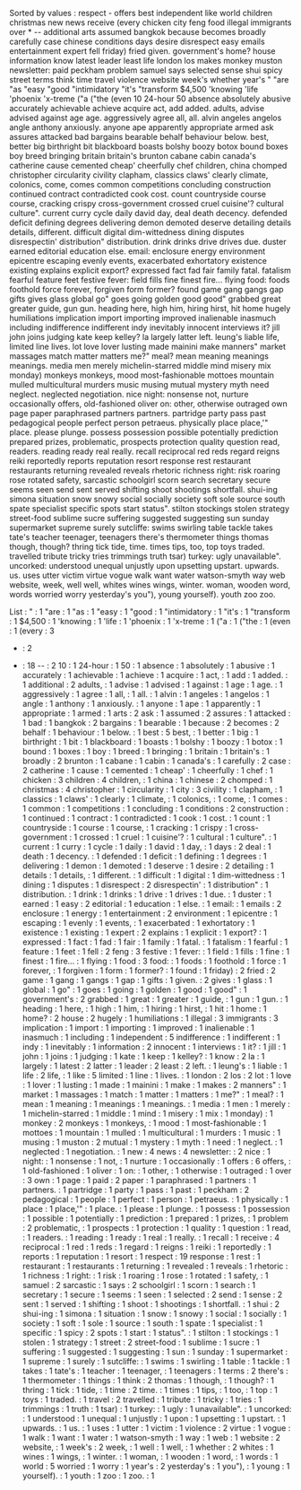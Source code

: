 Sorted by values :
respect - offers best independent like world children christmas new news receive (every chicken city feng food illegal immigrants over * -- additional arts assumed bangkok because becomes broadly carefully case chinese conditions days desire disrespect easy emails entertainment expert fell friday) fried given. government's home? house information know latest leader least life london los makes monkey muston newsletter: paid peckham problem samuel says selected sense shui spicy street terms think time travel violence website week's whether year's " "are "as "easy "good "intimidatory "it's "transform $4,500 'knowing 'life 'phoenix 'x-treme ("a ("the (even 10 24-hour 50 absence absolutely abusive accurately achievable achieve acquire act, add added. adults, advise advised against age age. aggressively agree all, all. alvin angeles angelos angle anthony anxiously. anyone ape apparently appropriate armed ask assures attacked bad bargains bearable behalf behaviour below. best, better big birthright bit blackboard boasts bolshy boozy botox bound boxes boy breed bringing britain britain's brunton cabane cabin canada's catherine cause cemented cheap' cheerfully chef children, china chomped christopher circularity civility clapham, classics claws' clearly climate, colonics, come, comes common competitions concluding construction continued contract contradicted cook cost. count countryside course course, cracking crispy cross-government crossed cruel cuisine'? cultural culture". current curry cycle daily david day, deal death decency. defended deficit defining degrees delivering demon demoted deserve detailing details details, different. difficult digital dim-wittedness dining disputes disrespectin' distribution" distribution. drink drinks drive drives due. duster earned editorial education else. email: enclosure energy environment epicentre escaping evenly events, exacerbated exhortatory existence existing explains explicit export? expressed fact fad fair family fatal. fatalism fearful feature feet festive fever: field fills fine finest fire... flying food: foods foothold force forever, forgiven form former? found game gang gangs gap gifts gives glass global go" goes going golden good good" grabbed great greater guide, gun gun. heading here, high him, hiring hirst, hit home hugely humiliations implication import importing improved inalienable inasmuch including indifference indifferent indy inevitably innocent interviews it? jill john joins judging kate keep kelley? la largely latter left. leung's liable life, limited line lives. lot love lover lusting made mainini make manners" market massages match matter matters me?" meal? mean meaning meanings meanings. media men merely michelin-starred middle mind misery mix monday) monkeys monkeys, mood most-fashionable mottoes mountain mulled multicultural murders music musing mutual mystery myth need neglect. neglected negotiation. nice night: nonsense not, nurture occasionally offers, old-fashioned oliver on: other, otherwise outraged own page paper paraphrased partners partners. partridge party pass past pedagogical people perfect person petraeus. physically place place,'" place. please plunge. possess possession possible potentially prediction prepared prizes, problematic, prospects protection quality question read, readers. reading ready real really. recall reciprocal red reds regard reigns reiki reportedly reports reputation resort response rest restaurant restaurants returning revealed reveals rhetoric richness right: risk roaring rose rotated safety, sarcastic schoolgirl scorn search secretary secure seems seen send sent served shifting shoot shootings shortfall. shui-ing simona situation snow snowy social socially society soft sole source south spate specialist specific spots start status". stilton stockings stolen strategy street-food sublime sucre suffering suggested suggesting sun sunday supermarket supreme surely sutcliffe: swims swirling table tackle takes tate's teacher teenager, teenagers there's thermometer things thomas though, though? thring tick tide, time. times tips, too, top toys traded. travelled tribute tricky tries trimmings truth tsar) turkey: ugly unavailable". uncorked: understood unequal unjustly upon upsetting upstart. upwards. us. uses utter victim virtue vogue walk want water watson-smyth way web website, week, well well, whites wines wings, winter. woman, wooden word, words worried worry yesterday's you"), young yourself). youth zoo zoo. 

List :
" : 1
"are : 1
"as : 1
"easy : 1
"good : 1
"intimidatory : 1
"it's : 1
"transform : 1
$4,500 : 1
'knowing : 1
'life : 1
'phoenix : 1
'x-treme : 1
("a : 1
("the : 1
(even : 1
(every : 3
* : 2
- : 18
-- : 2
10 : 1
24-hour : 1
50 : 1
absence : 1
absolutely : 1
abusive : 1
accurately : 1
achievable : 1
achieve : 1
acquire : 1
act, : 1
add : 1
added. : 1
additional : 2
adults, : 1
advise : 1
advised : 1
against : 1
age : 1
age. : 1
aggressively : 1
agree : 1
all, : 1
all. : 1
alvin : 1
angeles : 1
angelos : 1
angle : 1
anthony : 1
anxiously. : 1
anyone : 1
ape : 1
apparently : 1
appropriate : 1
armed : 1
arts : 2
ask : 1
assumed : 2
assures : 1
attacked : 1
bad : 1
bangkok : 2
bargains : 1
bearable : 1
because : 2
becomes : 2
behalf : 1
behaviour : 1
below. : 1
best : 5
best, : 1
better : 1
big : 1
birthright : 1
bit : 1
blackboard : 1
boasts : 1
bolshy : 1
boozy : 1
botox : 1
bound : 1
boxes : 1
boy : 1
breed : 1
bringing : 1
britain : 1
britain's : 1
broadly : 2
brunton : 1
cabane : 1
cabin : 1
canada's : 1
carefully : 2
case : 2
catherine : 1
cause : 1
cemented : 1
cheap' : 1
cheerfully : 1
chef : 1
chicken : 3
children : 4
children, : 1
china : 1
chinese : 2
chomped : 1
christmas : 4
christopher : 1
circularity : 1
city : 3
civility : 1
clapham, : 1
classics : 1
claws' : 1
clearly : 1
climate, : 1
colonics, : 1
come, : 1
comes : 1
common : 1
competitions : 1
concluding : 1
conditions : 2
construction : 1
continued : 1
contract : 1
contradicted : 1
cook : 1
cost. : 1
count : 1
countryside : 1
course : 1
course, : 1
cracking : 1
crispy : 1
cross-government : 1
crossed : 1
cruel : 1
cuisine'? : 1
cultural : 1
culture". : 1
current : 1
curry : 1
cycle : 1
daily : 1
david : 1
day, : 1
days : 2
deal : 1
death : 1
decency. : 1
defended : 1
deficit : 1
defining : 1
degrees : 1
delivering : 1
demon : 1
demoted : 1
deserve : 1
desire : 2
detailing : 1
details : 1
details, : 1
different. : 1
difficult : 1
digital : 1
dim-wittedness : 1
dining : 1
disputes : 1
disrespect : 2
disrespectin' : 1
distribution" : 1
distribution. : 1
drink : 1
drinks : 1
drive : 1
drives : 1
due. : 1
duster : 1
earned : 1
easy : 2
editorial : 1
education : 1
else. : 1
email: : 1
emails : 2
enclosure : 1
energy : 1
entertainment : 2
environment : 1
epicentre : 1
escaping : 1
evenly : 1
events, : 1
exacerbated : 1
exhortatory : 1
existence : 1
existing : 1
expert : 2
explains : 1
explicit : 1
export? : 1
expressed : 1
fact : 1
fad : 1
fair : 1
family : 1
fatal. : 1
fatalism : 1
fearful : 1
feature : 1
feet : 1
fell : 2
feng : 3
festive : 1
fever: : 1
field : 1
fills : 1
fine : 1
finest : 1
fire... : 1
flying : 1
food : 3
food: : 1
foods : 1
foothold : 1
force : 1
forever, : 1
forgiven : 1
form : 1
former? : 1
found : 1
friday) : 2
fried : 2
game : 1
gang : 1
gangs : 1
gap : 1
gifts : 1
given. : 2
gives : 1
glass : 1
global : 1
go" : 1
goes : 1
going : 1
golden : 1
good : 1
good" : 1
government's : 2
grabbed : 1
great : 1
greater : 1
guide, : 1
gun : 1
gun. : 1
heading : 1
here, : 1
high : 1
him, : 1
hiring : 1
hirst, : 1
hit : 1
home : 1
home? : 2
house : 2
hugely : 1
humiliations : 1
illegal : 3
immigrants : 3
implication : 1
import : 1
importing : 1
improved : 1
inalienable : 1
inasmuch : 1
including : 1
independent : 5
indifference : 1
indifferent : 1
indy : 1
inevitably : 1
information : 2
innocent : 1
interviews : 1
it? : 1
jill : 1
john : 1
joins : 1
judging : 1
kate : 1
keep : 1
kelley? : 1
know : 2
la : 1
largely : 1
latest : 2
latter : 1
leader : 2
least : 2
left. : 1
leung's : 1
liable : 1
life : 2
life, : 1
like : 5
limited : 1
line : 1
lives. : 1
london : 2
los : 2
lot : 1
love : 1
lover : 1
lusting : 1
made : 1
mainini : 1
make : 1
makes : 2
manners" : 1
market : 1
massages : 1
match : 1
matter : 1
matters : 1
me?" : 1
meal? : 1
mean : 1
meaning : 1
meanings : 1
meanings. : 1
media : 1
men : 1
merely : 1
michelin-starred : 1
middle : 1
mind : 1
misery : 1
mix : 1
monday) : 1
monkey : 2
monkeys : 1
monkeys, : 1
mood : 1
most-fashionable : 1
mottoes : 1
mountain : 1
mulled : 1
multicultural : 1
murders : 1
music : 1
musing : 1
muston : 2
mutual : 1
mystery : 1
myth : 1
need : 1
neglect. : 1
neglected : 1
negotiation. : 1
new : 4
news : 4
newsletter: : 2
nice : 1
night: : 1
nonsense : 1
not, : 1
nurture : 1
occasionally : 1
offers : 6
offers, : 1
old-fashioned : 1
oliver : 1
on: : 1
other, : 1
otherwise : 1
outraged : 1
over : 3
own : 1
page : 1
paid : 2
paper : 1
paraphrased : 1
partners : 1
partners. : 1
partridge : 1
party : 1
pass : 1
past : 1
peckham : 2
pedagogical : 1
people : 1
perfect : 1
person : 1
petraeus. : 1
physically : 1
place : 1
place,'" : 1
place. : 1
please : 1
plunge. : 1
possess : 1
possession : 1
possible : 1
potentially : 1
prediction : 1
prepared : 1
prizes, : 1
problem : 2
problematic, : 1
prospects : 1
protection : 1
quality : 1
question : 1
read, : 1
readers. : 1
reading : 1
ready : 1
real : 1
really. : 1
recall : 1
receive : 4
reciprocal : 1
red : 1
reds : 1
regard : 1
reigns : 1
reiki : 1
reportedly : 1
reports : 1
reputation : 1
resort : 1
respect : 19
response : 1
rest : 1
restaurant : 1
restaurants : 1
returning : 1
revealed : 1
reveals : 1
rhetoric : 1
richness : 1
right: : 1
risk : 1
roaring : 1
rose : 1
rotated : 1
safety, : 1
samuel : 2
sarcastic : 1
says : 2
schoolgirl : 1
scorn : 1
search : 1
secretary : 1
secure : 1
seems : 1
seen : 1
selected : 2
send : 1
sense : 2
sent : 1
served : 1
shifting : 1
shoot : 1
shootings : 1
shortfall. : 1
shui : 2
shui-ing : 1
simona : 1
situation : 1
snow : 1
snowy : 1
social : 1
socially : 1
society : 1
soft : 1
sole : 1
source : 1
south : 1
spate : 1
specialist : 1
specific : 1
spicy : 2
spots : 1
start : 1
status". : 1
stilton : 1
stockings : 1
stolen : 1
strategy : 1
street : 2
street-food : 1
sublime : 1
sucre : 1
suffering : 1
suggested : 1
suggesting : 1
sun : 1
sunday : 1
supermarket : 1
supreme : 1
surely : 1
sutcliffe: : 1
swims : 1
swirling : 1
table : 1
tackle : 1
takes : 1
tate's : 1
teacher : 1
teenager, : 1
teenagers : 1
terms : 2
there's : 1
thermometer : 1
things : 1
think : 2
thomas : 1
though, : 1
though? : 1
thring : 1
tick : 1
tide, : 1
time : 2
time. : 1
times : 1
tips, : 1
too, : 1
top : 1
toys : 1
traded. : 1
travel : 2
travelled : 1
tribute : 1
tricky : 1
tries : 1
trimmings : 1
truth : 1
tsar) : 1
turkey: : 1
ugly : 1
unavailable". : 1
uncorked: : 1
understood : 1
unequal : 1
unjustly : 1
upon : 1
upsetting : 1
upstart. : 1
upwards. : 1
us. : 1
uses : 1
utter : 1
victim : 1
violence : 2
virtue : 1
vogue : 1
walk : 1
want : 1
water : 1
watson-smyth : 1
way : 1
web : 1
website : 2
website, : 1
week's : 2
week, : 1
well : 1
well, : 1
whether : 2
whites : 1
wines : 1
wings, : 1
winter. : 1
woman, : 1
wooden : 1
word, : 1
words : 1
world : 5
worried : 1
worry : 1
year's : 2
yesterday's : 1
you"), : 1
young : 1
yourself). : 1
youth : 1
zoo : 1
zoo. : 1
